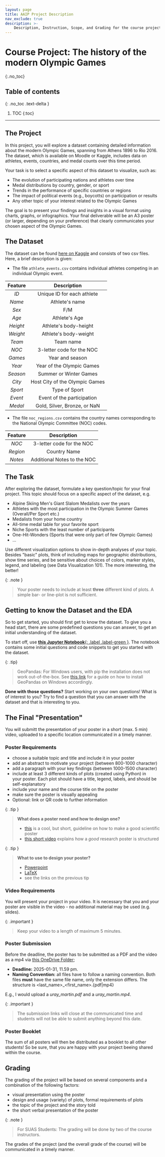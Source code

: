 ```yaml
---
layout: page
title: AAIP Project Description
nav_exclude: true
description: >-
    Description, Instruction, Scope, and Grading for the course project 
---
```


# Course Project: The history of the modern Olympic Games
{:.no_toc}

## Table of contents
{: .no_toc .text-delta }

1. TOC
{:toc}

---
## The Project
In this project, you will explore a dataset containing detailed information 
about the modern Olympic Games, spanning from Athens 1896 to Rio 2016. 
The dataset, which is available on Moodle or Kaggle, includes data on athletes, 
events, countries, and medal counts over this time period.

Your task is to select a specific aspect of this dataset to visualize, such as:

- The evolution of participating nations and athletes over time
- Medal distributions by country, gender, or sport
- Trends in the performance of specific countries or regions
- The impact of political events (e.g., boycotts) on participation or results
- Any other topic of your interest related to the Olympic Games

The goal is to present your findings and insights in a visual format using 
charts, graphs, or infographics. 
Your final deliverable will be an A3 poster (or larger, depending on your 
preference) that clearly communicates your chosen aspect of the Olympic Games.   


## The Dataset
The dataset can be found [here on Kaggle](https://www.kaggle.com/datasets/heesoo37/120-years-of-olympic-history-athletes-and-results)
and consists of two csv files.
Here, a brief description is given:

- The file `athlete_events.csv` contains individual athletes competing in an 
individual Olympic event.

| **Feature** |        **Description**         |
|:-----------:|:------------------------------:|
|    _ID_     |   Unique ID for each athlete   |
|   _Name_    |         Athlete's name         |
|    _Sex_    |              F/M               |
|    _Age_    |         Athlete's Age          |
|  _Height_   |     Athlete's body-height      |
|  _Weight_   |     Athlete's body-weight      |
|   _Team_    |           Team name            |
|    _NOC_    |   3-letter code for the NOC    |
|   _Games_   |        Year and season         |
|   _Year_    |   Year of the Olympic Games    |
|  _Season_   |     Summer or Winter Games     |
|   _City_    | Host City of the Olympic Games |
|   _Sport_   |         Type of Sport          |
|   _Event_   |   Event of the participation   |
|   _Medal_   |  Gold, Silver, Bronze, or NaN  |

- The file `noc_regions.csv` contains the country names corresponding to the
National Olympic Committee (NOC) codes.

| **Feature** |       **Description**       |
|:-----------:|:---------------------------:|
| _NOC_       | 3-letter code for the NOC   |
| _Region_    | Country Name                |
| _Notes_     | Additional Notes to the NOC |

## The Task

After exploring the dataset, formulate a key question/topic for your final project. 
This topic should focus on a specific aspect of the  dataset, e.g.

- Alpine Skiing Men's Giant Slalom Medalists over the years
- Athletes with the most participation in the Olympic Summer Games (Overall/Per Sport etc.)
- Medalists from your home country
- All-time medal table for your favorite sport
- Niche Sports with the least number of participants
- One-Hit-Wonders (Sports that were only part of few Olympic Games)
- ...

Use different visualization options to show in-depth analyses of your topic.
Besides "basic" plots, think of including maps for geographic distributions, 
show time series, and be sensitive about choices of colors, marker styles, 
legend, and labeling (see Data Visualization 101).
The more interesting, the better!

{: .note } 
> Your poster needs to include at least __three__ different kind of plots.
> A simple bar- or line-plot is not sufficient. 


## Getting to know the Dataset and the EDA
So to get started, you should first get to know the dataset.
To give you a head start, there are some predefined questions you can 
answer, to get an initial understanding of the dataset.

To start off, use
[**this Jupyter Notebook**{: .label .label-green }](../assets/course_material/notebooks/FinalProject_EDA.ipynb).
The notebook contains some initial questions and code snippets to get you
started with the dataset.

{: .tip}
> GeoPandas: For Windows users, with pip the installation does not work 
> out-of-the-box. 
> See [this link](https://towardsdatascience.com/geopandas-installation-the-easy-way-for-windows-31a666b3610f)
> for a guide on how to install GeoPandas on Windows accordingly.

**Done with those questions?** 
Start working on your own questions!
What is of interest to you? 
Try to find a question that you can answer with the dataset and that is
interesting to you.


## The Final "Presentation"
You will submitt the presentation of your poster in a short (max. 5 min) video, uploaded to a specific location communicated in a timely manner.

### Poster Requirements
- choose a suitable topic and title and include it in your poster
- add an abstract to motivate your project (between 800-1000 character)
- add a paragraph with your key findings (between 1000-1500 character)
- include at least 3 different kinds of plots (created using Python) in  
  your poster. Each plot should have a title, legend, labels, and should be 
  self-explanatory
- include your name and the course title on the poster
- make sure the poster is visually appealing
- Optional: link or QR code to further information

{: .tip }
> **What does a poster need and how to design one?**
> - [this](https://guides.nyu.edu/posters/poster-basics) is a cool, but short, guideline on how to make a good scientific poster
> - [this short video](https://www.youtube.com/watch?v=AwMFhyH7_5g) explains how a _good_ research poster is structured 

{: .tip }
> **What to use to design your poster?**
> - [Powerpoint](https://www.makesigns.com/SciPosters_Templates.aspx) 
> - [LaTeX](https://de.overleaf.com/gallery/tagged/poster)
> - see the links on the previous tip

### Video Requirements
You will present your project in your video. It is necessary that you and your poster are visible in the video - no additional material may be used (e.g. slides).

{: .important }
> Keep your video to a length of maximum 5 minutes.

### Poster Submission
Before the deadline, the poster has to be submitted as a PDF and the video as a mp4 via
[this OneDrive Folder](https://plusacat-my.sharepoint.com/:f:/g/personal/martin_uray_plus_ac_at/Eiy1aLq4TW1Luey7Gd0ml6cB9-Yit0P4dvwr7V5ePzvhXQ); 

- **Deadline:** 2025-01-31, 11.59 pm.
- **Naming Convention:** all files have to follow a naming convention. Both files **must** have the same file name, only the extension differs.
The structure is <last_name>_<first_name>.{pdf|mp4}

E.g., I would upload a *uray_martin.pdf* and a *uray_martin.mp4*.

{: .important }
> The submission links will close at the communicated time and students will 
> not be able to submit anything beyond this date.

### Poster Booklet

The sum of all posters will then be distributed as a booklet to all other students!
So be sure, that you are happy with your project beeing shared within the course.


## Grading
The grading of the project will be based on several components and a
combination of the following factors:

- visual presentation using the poster
- design and usage (variety) of plots, formal requirements of plots
- the topic of the project and the story told
- the short verbal presentation of the poster

{: .note }
> For SUAS Students:
> The grading will be done by two of the course instructors. 

The grades of the project (and the overall grade of the course) will be 
communicated in a timely manner.

